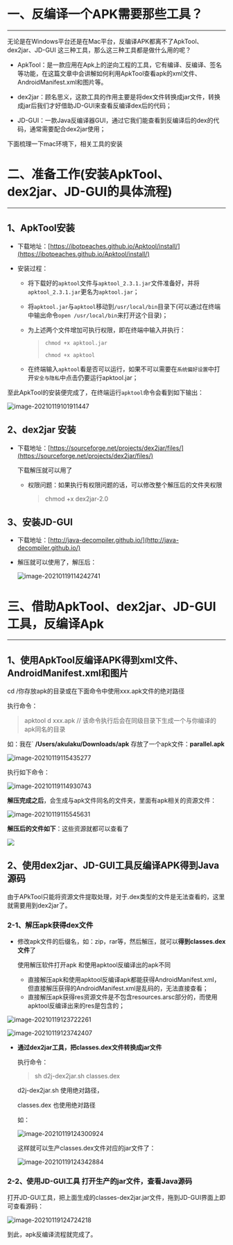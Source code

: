 # 一、反编译一个APK需要那些工具？

------



无论是在Windows平台还是在Mac平台，反编译APK都离不了ApkTool、dex2jar、JD-GUI 这三种工具，那么这三种工具都是做什么用的呢？



* ApkTool：是一款应用在Apk上的逆向工程的工具，它有编译、反编译、签名等功能，在这篇文章中会讲解如何利用ApkTool查看apk的xml文件、AndroidManifest.xml和图片等。

  

* dex2jar：顾名思义，这款工具的作用主要是将dex文件转换成jar文件，转换成jar后我们才好借助JD-GUI来查看反编译dex后的代码；

  

* JD-GUI：一款Java反编译器GUI，通过它我们能查看到反编译后的dex的代码，通常需要配合dex2jar使用；



下面梳理一下mac环境下，相关工具的安装



# 二、准备工作(安装ApkTool、dex2jar、JD-GUI的具体流程)

------



## 1、ApkTool安装



* 下载地址：[https://ibotpeaches.github.io/Apktool/install/](https://ibotpeaches.github.io/Apktool/install/)

* 安装过程：

  * 将下载好的`apktool`文件与`apktool_2.3.1.jar`文件准备好，并将`apktool_2.3.1.jar`更名为`apktool.jar`；

  * 将`apktool.jar`与`apktool`移动到`/usr/local/bin`目录下(可以通过在终端中输出命令`open /usr/local/bin`来打开这个目录)；

  * 为上述两个文件增加可执行权限，即在终端中输入并执行：

    > `chmod +x apktool.jar`
    >
    > `chmod +x apktool`

  * 在终端输入`apktool`看是否可以运行，如果不可以需要在`系统偏好设置`中打开`安全与隐私`中点击仍要运行apktool.jar；



至此ApkTool的安装便完成了，在终端运行`apktool`命令会看到如下输出：

![image-20210119101911447](https://gitee.com/meiSThub/BlogImage/raw/master/2020/image-20210119101911447.png)



## 2、dex2jar 安装

* 下载地址：[https://sourceforge.net/projects/dex2jar/files/](https://sourceforge.net/projects/dex2jar/files/)

  下载解压就可以用了

  

  * 权限问题：如果执行有权限问题的话，可以修改整个解压后的文件夹权限

    > chmod +x dex2jar-2.0



## 3、安装JD-GUI

* 下载地址：[http://java-decompiler.github.io/](http://java-decompiler.github.io/)

* 解压就可以使用了，解压后：

  ![image-20210119114242741](https://gitee.com/meiSThub/BlogImage/raw/master/2020/image-20210119114242741.png)



# 三、借助ApkTool、dex2jar、JD-GUI工具，反编译Apk

------



## 1、使用ApkTool反编译APK得到xml文件、AndroidManifest.xml和图片



cd /你存放apk的目录或在下面命令中使用xxx.apk文件的绝对路径 



执行命令：

>  apktool d xxx.apk  // 该命令执行后会在同级目录下生成一个与你编译的apk同名的目录



如：我在` **/Users/akulaku/Downloads/apk** 存放了一个apk文件：**parallel.apk**

![image-20210119115435277](https://gitee.com/meiSThub/BlogImage/raw/master/2020/image-20210119115435277.png)

执行如下命令：

![image-20210119114930743](https://gitee.com/meiSThub/BlogImage/raw/master/2020/image-20210119114930743.png)



**解压完成之后**，会生成与apk文件同名的文件夹，里面有apk相关的资源文件：

![image-20210119115545631](https://gitee.com/meiSThub/BlogImage/raw/master/2020/image-20210119115545631.png)

**解压后的文件如下**：这些资源就都可以查看了

![](https://gitee.com/meiSThub/BlogImage/raw/master/2020/image-20210119115602563.png)



## 2、使用dex2jar、JD-GUI工具反编译APK得到Java源码



由于APkTool只能将资源文件提取处理，对于.dex类型的文件是无法查看的，这里就需要用到dex2jar了。



### 2-1、解压apk获得dex文件



* 修改apk文件的后缀名，如：zip，rar等，然后解压，就可以**得到classes.dex文件**了

  

  使用解压软件打开apk 和使用apktool反编译出的apk不同

  * 直接解压apk和使用apktool反编译apk都能获得AndroidManifest.xml，但直接解压获得的AndroidManifest.xml是乱码的，无法直接查看；
  * 直接解压apk获得res资源文件是不包含resources.arsc部分的，而使用apktool反编译出来的res是包含的；

![image-20210119123722261](https://gitee.com/meiSThub/BlogImage/raw/master/2020/image-20210119123722261.png)

![image-20210119123742407](https://gitee.com/meiSThub/BlogImage/raw/master/2020/image-20210119123742407.png)



* **通过dex2jar工具，把classes.dex文件转换成jar文件**

  执行命令：

  > sh d2j-dex2jar.sh classes.dex 

  d2j-dex2jar.sh 使用绝对路径，

  classes.dex 也使用绝对路径

  如：

  ![image-20210119124300924](https://gitee.com/meiSThub/BlogImage/raw/master/2020/image-20210119124300924.png)

  这样就可以生产classes.dex文件对应的jar文件了：

  ![image-20210119124342884](https://gitee.com/meiSThub/BlogImage/raw/master/2020/image-20210119124342884.png)





### 2-2、使用JD-GUI工具 打开生产的jar文件，查看Java源码



打开JD-GUI工具，把上面生成的classes-dex2jar.jar文件，拖到JD-GUI界面上即可查看源码：

![image-20210119124724218](https://gitee.com/meiSThub/BlogImage/raw/master/2020/image-20210119124724218.png)





到此，apk反编译流程就完成了。

